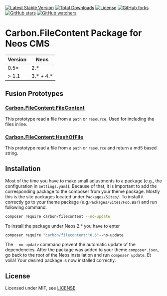 [![Latest Stable Version](https://poser.pugx.org/carbon/filecontent/v/stable)](https://packagist.org/packages/carbon/filecontent)
[![Total Downloads](https://poser.pugx.org/carbon/filecontent/downloads)](https://packagist.org/packages/carbon/filecontent)
[![License](https://poser.pugx.org/carbon/filecontent/license)](LICENSE)
[![GitHub forks](https://img.shields.io/github/forks/CarbonPackages/Carbon.FileContent.svg?style=social&label=Fork)](https://github.com/CarbonPackages/Carbon.FileContent/fork)
[![GitHub stars](https://img.shields.io/github/stars/CarbonPackages/Carbon.FileContent.svg?style=social&label=Stars)](https://github.com/CarbonPackages/Carbon.FileContent/stargazers)
[![GitHub watchers](https://img.shields.io/github/watchers/CarbonPackages/Carbon.FileContent.svg?style=social&label=Watch)](https://github.com/CarbonPackages/Carbon.FileContent/subscription)

# Carbon.FileContent Package for Neos CMS

| Version | Neos        |
| ------- | ----------- |
| 0.5\*   | 2.\*        |
| > 1.1   | 3.\* + 4.\* |

## Fusion Prototypes

### [Carbon.FileContent:FileContent](Resources/Private/Fusion/FileContent.fusion)

This prototype read a file from a `path` or `resource`. Used for including the files inline.

### [Carbon.FileContent:HashOfFile](Resources/Private/Fusion/HashOfFile.fusion)

This prototype read a file from a `path` or `resource` and return a md5 based string.

## Installation

Most of the time you have to make small adjustments to a package (e.g., the configuration in `Settings.yaml`). Because of that, it is important to add the corresponding package to the composer from your theme package. Mostly this is the site packages located under `Packages/Sites/`. To install it correctly go to your theme package (e.g.`Packages/Sites/Foo.Bar`) and run following command:

```bash
composer require carbon/filecontent --no-update
```

To install the package under Neos 2.\* you have to enter

```bash
composer require "carbon/filecontent:^0.5"--no-update
```

The `--no-update` command prevent the automatic update of the dependencies. After the package was added to your theme `composer.json`, go back to the root of the Neos installation and run `composer update`. Et voilà! Your desired package is now installed correctly.

## License

Licensed under MIT, see [LICENSE](LICENSE)
